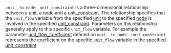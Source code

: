 `unit__to_node__unit_constraint` is a three-dimensional relationship between a [unit](@ref), a [node](@ref) and a [unit_constraint](@ref). The relationship specifies that the `unit_flow` variable from the specified [unit](@ref) to the specified [node](@ref) is involved in the specified [unit_constraint](@ref). Parameters on this relationship generally apply to this specific `unit_flow` variable. For example the parameter [unit\_flow\_coefficient](@ref) defined on `unit__to_node__unit_constraint` represents the coefficient on the specific `unit_flow` variable in the specified [unit_constraint](@ref)
